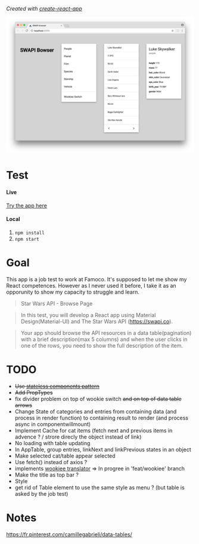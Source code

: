 *Created with [create-react-app](./README\create-react-app.md)*

![cap](./cap.png "cap")

# Test

#### Live

[Try the app here](http://camillegabrieli.com/swapi_browser/)

#### Local

1. `npm install`
2.  `npm start`

# Goal

This app is a job test to work at Famoco.
It's supposed to let me show my React competences. However as I never used it before, I take it as an opporunity to show my capacity to struggle and learn.

>Star Wars API - Browse Page

>In this test, you will develop a React app using Material Design(Material-UI) and The Star Wars API (https://swapi.co).

>Your app should browse the API resources in a data table(pagination) with a brief description(max 5 columns) and when the user clicks in one of the rows, you need to show the full description of the item.

# TODO

- ~~Use [stateless components pattern](https://medium.com/@housecor/react-stateless-functional-components-nine-wins-you-might-have-overlooked-997b0d933dbc)~~
- ~~Add PropTypes~~
- fix divider problem on top of wookie switch ~~and on top of data table arrows~~
- Change State of categories and entries from containing data (and process in render function) to containing result to render (and process async in componentwillmount)
-  Implement Cache for cat items (fetch next and previous items in advence ? / strore direcly the object instead of link)
-  No loading with table updating
-  In AppTable, group entries, linkNext and linkPrevious states in an object
-  Make selected cat/table appear selected
-  Use fetch() instead of axios ?
-  implements [wookiee translator](http://swapi.co/documentation#wookiee) => In progree in 'feat/wookiee' branch
-  Make the title as top bar ?
-  Style
-  get rid of Table element to use the same style as menu ? (but table is asked by the job test)

# Notes

https://fr.pinterest.com/camillegabrieli/data-tables/
